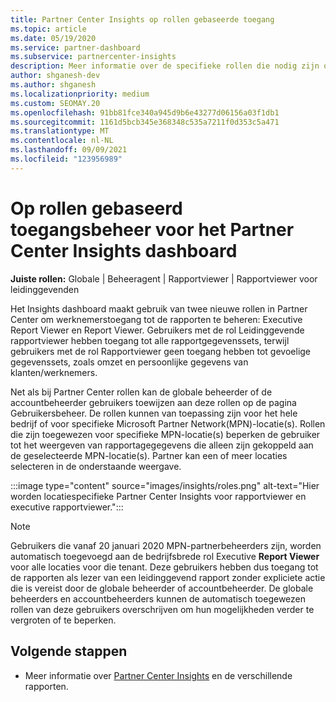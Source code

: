 ```yaml
---
title: Partner Center Insights op rollen gebaseerde toegang
ms.topic: article
ms.date: 05/19/2020
ms.service: partner-dashboard
ms.subservice: partnercenter-insights
description: Meer informatie over de specifieke rollen die nodig zijn om de Partner Center Insights bekijken. Dit zijn onder andere de rollen Executive Report Viewer en Report Viewer.
author: shganesh-dev
ms.author: shganesh
ms.localizationpriority: medium
ms.custom: SEOMAY.20
ms.openlocfilehash: 91bb81fce340a945d9b6e43277d06156a03f1db1
ms.sourcegitcommit: 1161d5bcb345e368348c535a7211f0d353c5a471
ms.translationtype: MT
ms.contentlocale: nl-NL
ms.lasthandoff: 09/09/2021
ms.locfileid: "123956989"
---
```

# <a name="role-based-access-control-to-the-partner-center-insights-dashboard"></a>Op rollen gebaseerd toegangsbeheer voor het Partner Center Insights dashboard

**Juiste rollen:** Globale | Beheeragent | Rapportviewer | Rapportviewer voor leidinggevenden

Het Insights dashboard maakt gebruik van twee nieuwe rollen in Partner Center om werknemerstoegang tot de rapporten te beheren: Executive Report Viewer en Report Viewer.  Gebruikers met de rol Leidinggevende rapportviewer hebben toegang tot alle rapportgegevenssets, terwijl gebruikers met de rol Rapportviewer geen toegang hebben tot gevoelige gegevenssets, zoals omzet en persoonlijke gegevens van klanten/werknemers.  

Net als bij Partner Center rollen kan de globale beheerder of de accountbeheerder gebruikers toewijzen aan deze rollen op de pagina Gebruikersbeheer. De rollen kunnen van toepassing zijn voor het hele bedrijf of voor specifieke Microsoft Partner Network(MPN)-locatie(s). Rollen die zijn toegewezen voor specifieke MPN-locatie(s) beperken de gebruiker tot het weergeven van rapportagegegevens die alleen zijn gekoppeld aan de geselecteerde MPN-locatie(s). Partner kan een of meer locaties selecteren in de onderstaande weergave.

:::image type="content" source="images/insights/roles.png" alt-text="Hier worden locatiespecifieke Partner Center Insights voor rapportviewer en executive rapportviewer.":::

>[!Note]
> Gebruikers die vanaf 20 januari 2020 MPN-partnerbeheerders zijn, worden automatisch toegevoegd aan de bedrijfsbrede rol Executive **Report Viewer** voor alle locaties voor die tenant. Deze gebruikers hebben dus toegang tot de rapporten als lezer van een leidinggevend rapport zonder expliciete actie die is vereist door de globale beheerder of accountbeheerder. De globale beheerders en accountbeheerders kunnen de automatisch toegewezen rollen van deze gebruikers overschrijven om hun mogelijkheden verder te vergroten of te beperken.

## <a name="next-steps"></a>Volgende stappen

- Meer informatie over [Partner Center Insights](partner-center-insights.md) en de verschillende rapporten.
